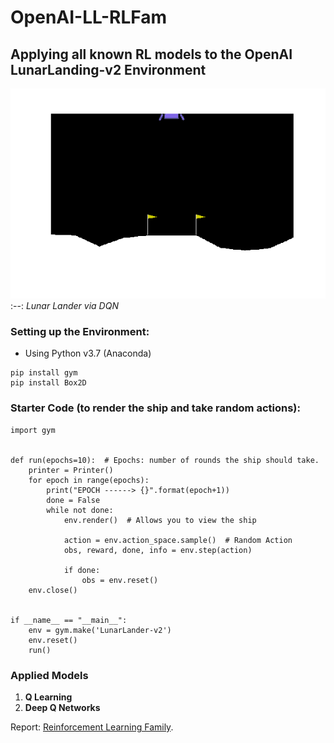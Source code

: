 # OpenAI-LL-RLFam
<h2>Applying all known RL models to the OpenAI LunarLanding-v2 Environment</h2>

![DQN](./LL_DQN.gif)
:--:
*Lunar Lander via DQN*

<h3>Setting up the Environment:</h3>
<ul>
  <li>Using Python v3.7 (Anaconda)</li>
</ul>

    pip install gym
    pip install Box2D

<h3>Starter Code (to render the ship and take random actions):</h3>

    import gym


    def run(epochs=10):  # Epochs: number of rounds the ship should take.
        printer = Printer()
        for epoch in range(epochs):
            print("EPOCH ------> {}".format(epoch+1))
            done = False
            while not done:
                env.render()  # Allows you to view the ship
                
                action = env.action_space.sample()  # Random Action
                obs, reward, done, info = env.step(action)

                if done:
                    obs = env.reset()
        env.close()


    if __name__ == "__main__":
        env = gym.make('LunarLander-v2')
        env.reset()
        run()

<h3>Applied Models</h3>
<ol>
  <li><b>Q Learning</b></li>
  <li><b>Deep Q Networks</b></li>
</ol>

Report:
[Reinforcement Learning Family](https://docs.google.com/document/d/e/2PACX-1vT93-GN6mdClP1zJeyTQUk2YdvQiipTWF4P3O8rW2fca_JH6bMEyQUf8SWP5oTRUD1VP96l5-bfPzYg/pub).
